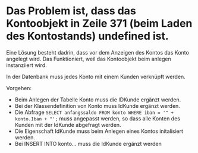# Das Problem ist, dass das Kontoobjekt in Zeile 371 (beim Laden des Kontostands) undefined ist.

Eine Lösung besteht dadrin, dass vor dem Anzeigen des Kontos das Konto angelegt wird. Das Funktioniert, weil das Kontoobjekt beim anlegen instanziiert wird. 

In der Datenbank muss jedes Konto mit einem Kunden verknüpft werden.

Vorgehen:
* Beim Anlegen der Tabelle Konto muss die IDKunde ergänzt werden.
* Bei der Klassendefinition von Konto muss IdKunde ergänzt werden.
* Die Abfrage ```SELECT anfangssaldo FROM konto WHERE iban = '" + konto.Iban + "';``` muss angepasst werden, so dass alle Konten des Kunden mit der IdKunde abgefragt werden.
* Die Eigenschaft IdKunde muss beim Anlegen eines Kontos initalisiert werden.
* Bei INSERT INTO konto... muss die IdKunde ergänzt werden